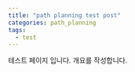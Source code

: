 ```yaml
---
title: "path planning test post"
categories: path_planning
tags:
  - test
---
```


테스트 페이지 입니다.
개요를 작성합니다.
